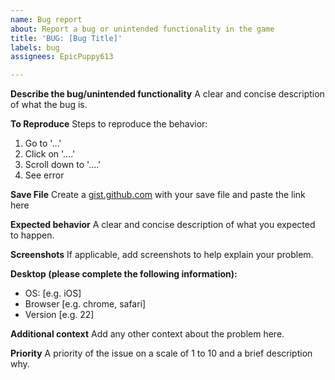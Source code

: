 ```yaml
---
name: Bug report
about: Report a bug or unintended functionality in the game
title: 'BUG: [Bug Title]'
labels: bug
assignees: EpicPuppy613

---
```


**Describe the bug/unintended functionality**
A clear and concise description of what the bug is.

**To Reproduce**
Steps to reproduce the behavior:
1. Go to '...'
2. Click on '....'
3. Scroll down to '....'
4. See error

**Save File**
Create a [gist.github.com](https://gist.github.com) with your save file and paste the link here

**Expected behavior**
A clear and concise description of what you expected to happen.

**Screenshots**
If applicable, add screenshots to help explain your problem.

**Desktop (please complete the following information):**
 - OS: [e.g. iOS]
 - Browser [e.g. chrome, safari]
 - Version [e.g. 22]

**Additional context**
Add any other context about the problem here.

**Priority**
A priority of the issue on a scale of 1 to 10 and a brief description why.
